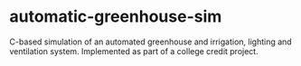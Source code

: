 # automatic-greenhouse-sim
C-based simulation of an automated greenhouse and irrigation, lighting and ventilation system. Implemented as part of a college credit project.
